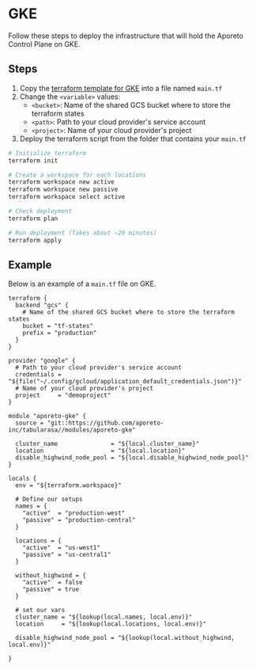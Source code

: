 # GKE

Follow these steps to deploy the infrastructure that will hold the Aporeto Control Plane on GKE.

## Steps

1. Copy the [terraform template for GKE](gke.template.tf) into a file named `main.tf`
2. Change the `<variable>` values:
    * `<bucket>`: Name of the shared GCS bucket where to store the terraform states
    * `<path>`: Path to your cloud provider's service account
    * `<project>`: Name of your cloud provider's project
3. Deploy the terraform script from the folder that contains your `main.tf`

```bash
# Initialize terraform
terraform init
```

``` bash
# Create a workspace for each locations
terraform workspace new active
terraform workspace new passive
terraform workspace select active

# Check deployment
terraform plan

# Run deployment (Takes about ~20 minutes)
terraform apply
```

## Example

Below is an example of a `main.tf` file on GKE.

```hcl
terraform {
  backend "gcs" {
    # Name of the shared GCS bucket where to store the terraform states
    bucket = "tf-states"
    prefix = "production"
  }
}

provider "google" {
  # Path to your cloud provider's service account
  credentials = "${file("~/.config/gcloud/application_default_credentials.json")}"
  # Name of your cloud provider's project
  project     = "demoproject"
}

module "aporeto-gke" {
  source = "git::https://github.com/aporeto-inc/tabularasa//modules/aporeto-gke"

  cluster_name               = "${local.cluster_name}"
  location                   = "${local.location}"
  disable_highwind_node_pool = "${local.disable_highwind_node_pool}"
}

locals {
  env = "${terraform.workspace}"

  # Define our setups
  names = {
    "active"  = "production-west"
    "passive" = "production-central"
  }

  locations = {
    "active"  = "us-west1"
    "passive" = "us-central1"
  }

  without_highwind = {
    "active"  = false
    "passive" = true
  }

  # set our vars
  cluster_name = "${lookup(local.names, local.env)}"
  location     = "${lookup(local.locations, local.env)}"

  disable_highwind_node_pool = "${lookup(local.without_highwind, local.env)}"

}
```
